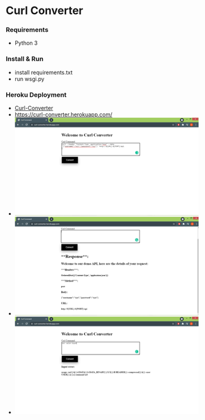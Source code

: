 # Curl Converter

### Requirements
- Python 3

### Install & Run
- install requirements.txt
- run wsgi.py

### Heroku Deployment
- [Curl-Converter](https://curl-converter.herokuapp.com/)
- https://curl-converter.herokuapp.com/
- ![alt text](https://github.com/AbdullahZezoo/Curl-Converter/blob/main/test/pass_input.PNG)
- ![alt text](https://github.com/AbdullahZezoo/Curl-Converter/blob/main/test/pass_output.PNG)
- ![alt text](https://github.com/AbdullahZezoo/Curl-Converter/blob/main/test/error.PNG)
